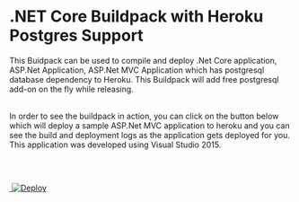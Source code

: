 # .NET Core Buildpack with Heroku Postgres Support 

This Buidpack can be used to compile and deploy .Net Core application, ASP.Net Application, ASP.Net MVC Application which has postgresql database dependency to Heroku. This Buildpack will add free postgresql add-on on the fly while releasing.<br><br>

In order to see the buildpack in action, you can click on the button below which will deploy a sample ASP.Net MVC application to heroku and you can see the build and deployment logs as the application gets deployed for you. This application was developed using Visual Studio 2015. 

<br><p>

##

<a href="https://heroku.com/deploy?template=https://github.com/mshanmugam80/mynetcoresample/tree/master">

  <img src="https://www.herokucdn.com/deploy/button.svg" alt="Deploy">

</a>


